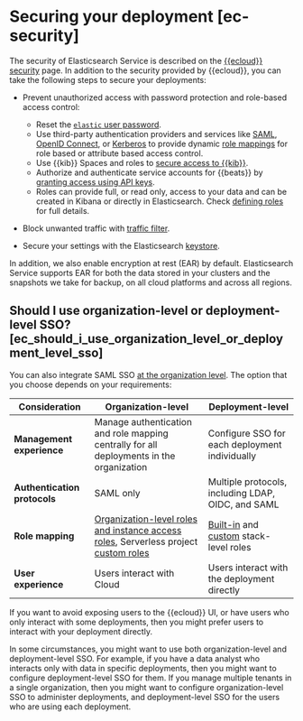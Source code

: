 # Securing your deployment [ec-security]

The security of Elasticsearch Service is described on the [{{ecloud}} security](https://www.elastic.co/cloud/security) page. In addition to the security provided by {{ecloud}}, you can take the following steps to secure your deployments:

* Prevent unauthorized access with password protection and role-based access control:

    * Reset the [`elastic` user password](../../../deploy-manage/users-roles/cluster-or-deployment-auth/built-in-users.md).
    * Use third-party authentication providers and services like [SAML](../../../deploy-manage/users-roles/cluster-or-deployment-auth/saml.md), [OpenID Connect](../../../deploy-manage/users-roles/cluster-or-deployment-auth/openid-connect.md), or [Kerberos](../../../deploy-manage/users-roles/cluster-or-deployment-auth/kerberos.md) to provide dynamic [role mappings](../../../deploy-manage/users-roles/cluster-or-deployment-auth/mapping-users-groups-to-roles.md) for role based or attribute based access control.
    * Use {{kib}} Spaces and roles to [secure access to {{kib}}](../../../deploy-manage/users-roles/cluster-or-deployment-auth/quickstart.md).
    * Authorize and authenticate service accounts for {{beats}} by [granting access using API keys](asciidocalypse://docs/beats/docs/reference/ingestion-tools/beats-filebeat/beats-api-keys.md).
    * Roles can provide full, or read only, access to your data and can be created in Kibana or directly in Elasticsearch. Check [defining roles](../../../deploy-manage/users-roles/cluster-or-deployment-auth/defining-roles.md) for full details.


* Block unwanted traffic with [traffic filter](../../../deploy-manage/security/traffic-filtering.md).
* Secure your settings with the Elasticsearch [keystore](../../../deploy-manage/security/secure-settings.md).

In addition, we also enable encryption at rest (EAR) by default. Elasticsearch Service supports EAR for both the data stored in your clusters and the snapshots we take for backup, on all cloud platforms and across all regions.


## Should I use organization-level or deployment-level SSO? [ec_should_i_use_organization_level_or_deployment_level_sso] 

You can also integrate SAML SSO [at the organization level](../../../deploy-manage/users-roles/cloud-organization/configure-saml-authentication.md). The option that you choose depends on your requirements:

| Consideration | Organization-level | Deployment-level |
| --- | --- | --- |
| **Management experience** | Manage authentication and role mapping centrally for all deployments in the organization | Configure SSO for each deployment individually |
| **Authentication protocols** | SAML only | Multiple protocols, including LDAP, OIDC, and SAML |
| **Role mapping** | [Organization-level roles and instance access roles](../../../deploy-manage/users-roles/cloud-organization/user-roles.md), Serverless project [custom roles](https://docs.elastic.co/serverless/custom-roles.html) | [Built-in](../../../deploy-manage/users-roles/cluster-or-deployment-auth/built-in-roles.md) and [custom](../../../deploy-manage/users-roles/cluster-or-deployment-auth/defining-roles.md) stack-level roles |
| **User experience** | Users interact with Cloud | Users interact with the deployment directly |

If you want to avoid exposing users to the {{ecloud}} UI, or have users who only interact with some deployments, then you might prefer users to interact with your deployment directly.

In some circumstances, you might want to use both organization-level and deployment-level SSO. For example, if you have a data analyst who interacts only with data in specific deployments, then you might want to configure deployment-level SSO for them. If you manage multiple tenants in a single organization, then you might want to configure organization-level SSO to administer deployments, and deployment-level SSO for the users who are using each deployment.

